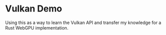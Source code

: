 # Vulkan Demo

Using this as a way to learn the Vulkan API and transfer my knowledge for a Rust WebGPU implementation.
